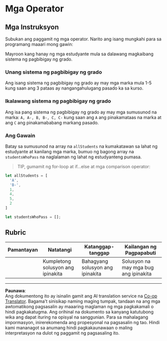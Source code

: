 <!--
CO_OP_TRANSLATOR_METADATA:
{
  "original_hash": "bf62b82567e6f9bdf4abda9ae0ccb64a",
  "translation_date": "2025-08-27T22:49:27+00:00",
  "source_file": "2-js-basics/3-making-decisions/assignment.md",
  "language_code": "tl"
}
-->
# Mga Operator

## Mga Instruksyon

Subukan ang paggamit ng mga operator. Narito ang isang mungkahi para sa programang maaari mong gawin:

Mayroon kang hanay ng mga estudyante mula sa dalawang magkaibang sistema ng pagbibigay ng grado.

### Unang sistema ng pagbibigay ng grado

Ang isang sistema ng pagbibigay ng grado ay may mga marka mula 1-5 kung saan ang 3 pataas ay nangangahulugang pasado ka sa kurso.

### Ikalawang sistema ng pagbibigay ng grado

Ang isa pang sistema ng pagbibigay ng grado ay may mga sumusunod na marka: `A, A-, B, B-, C, C-` kung saan ang `A` ang pinakamataas na marka at ang `C` ang pinakamababang markang pasado.

### Ang Gawain

Batay sa sumusunod na array na `allStudents` na kumakatawan sa lahat ng estudyante at kanilang mga marka, bumuo ng bagong array na `studentsWhoPass` na naglalaman ng lahat ng estudyanteng pumasa.

> TIP, gumamit ng for-loop at if...else at mga comparison operator:

```javascript
let allStudents = [
  'A',
  'B-',
  1,
  4,
  5,
  2
]

let studentsWhoPass = [];
```

## Rubric

| Pamantayan | Natatangi                      | Katanggap-tanggap             | Kailangan ng Pagpapabuti        |
| ---------- | ------------------------------ | ----------------------------- | ------------------------------- |
|            | Kumpletong solusyon ang ipinakita | Bahagyang solusyon ang ipinakita | Solusyon na may mga bug ang ipinakita |

---

**Paunawa**:  
Ang dokumentong ito ay isinalin gamit ang AI translation service na [Co-op Translator](https://github.com/Azure/co-op-translator). Bagama't sinisikap naming maging tumpak, tandaan na ang mga awtomatikong pagsasalin ay maaaring maglaman ng mga pagkakamali o hindi pagkakatugma. Ang orihinal na dokumento sa kanyang katutubong wika ang dapat ituring na opisyal na sanggunian. Para sa mahalagang impormasyon, inirerekomenda ang propesyonal na pagsasalin ng tao. Hindi kami mananagot sa anumang hindi pagkakaunawaan o maling interpretasyon na dulot ng paggamit ng pagsasaling ito.